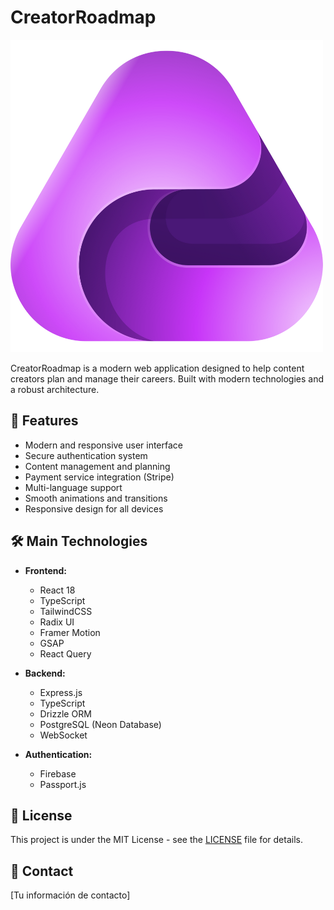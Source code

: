 # CreatorRoadmap

![CreatorRoadmap Logo](client/src/assets/logo.png)

CreatorRoadmap is a modern web application designed to help content creators plan and manage their careers. Built with modern technologies and a robust architecture.

## 🚀 Features

- Modern and responsive user interface
- Secure authentication system
- Content management and planning
- Payment service integration (Stripe)
- Multi-language support
- Smooth animations and transitions
- Responsive design for all devices

## 🛠️ Main Technologies

- **Frontend:**

  - React 18
  - TypeScript
  - TailwindCSS
  - Radix UI
  - Framer Motion
  - GSAP
  - React Query

- **Backend:**

  - Express.js
  - TypeScript
  - Drizzle ORM
  - PostgreSQL (Neon Database)
  - WebSocket

- **Authentication:**
  - Firebase
  - Passport.js

## 📝 License

This project is under the MIT License - see the [LICENSE](LICENSE) file for details.

## 📧 Contact

[Tu información de contacto]
